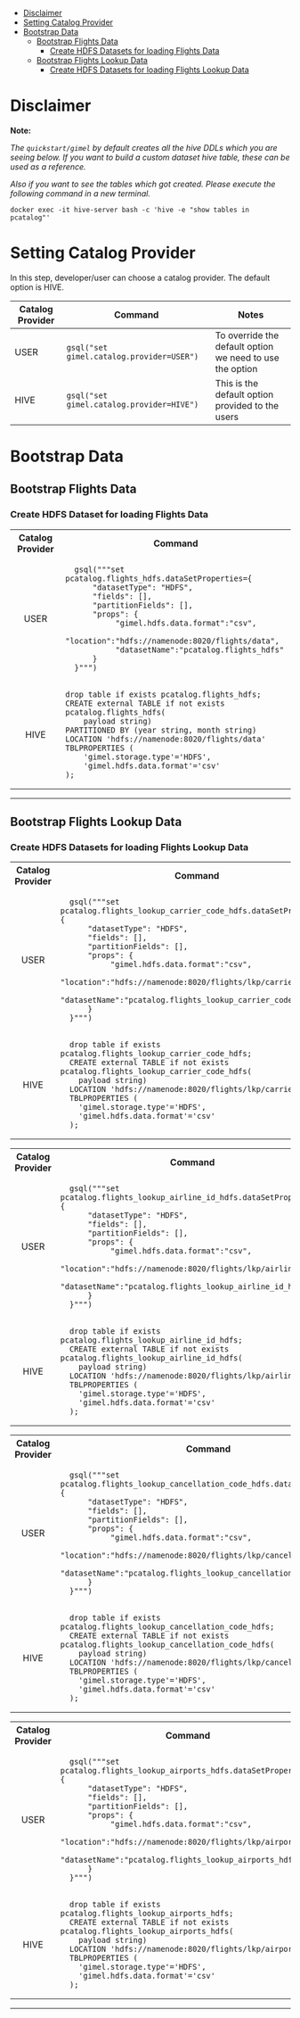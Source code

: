 * [Disclaimer](#disclaimer)
* [Setting Catalog Provider](#setting-catalog-provider)
* [Bootstrap Data](#bootstrap-data)
   * [Bootstrap Flights Data](#bootstrap-flights-data) 
      * [Create HDFS Datasets for loading Flights Data](#create-hdfs-dataset-for-loading-flights-data)
   * [Bootstrap Flights Lookup Data](#bootstrap-flights-lookup-data)
      * [Create HDFS Datasets for loading Flights Lookup Data](#create-hdfs-datasets-for-loading-flights-lookup-data)

# Disclaimer
**Note:** 

*The ```quickstart/gimel``` by default creates all the hive DDLs which you are seeing below. 
If you want to build a custom dataset hive table, these can be used as a reference.*

*Also if you want to see the tables which got created. Please execute the following command in a new terminal.*
```
docker exec -it hive-server bash -c 'hive -e "show tables in  pcatalog"'
```


# Setting Catalog Provider
In this step, developer/user can choose a catalog provider. The default option is HIVE.



| Catalog Provider | Command | Notes |
| ---------------- | -------- | -------- |
| USER | ```gsql("set gimel.catalog.provider=USER")``` | To override the default option we need to use the option|
| HIVE | ```gsql("set gimel.catalog.provider=HIVE")``` | This is the default option provided to the users |

# Bootstrap Data

## Bootstrap Flights Data

### Create HDFS Dataset for loading Flights Data
<table>
  <tbody>
    <tr>
      <th align="center">Catalog Provider</th>
      <th align="center">Command</th>
    </tr>
    <tr>
      <td align="center">USER</td>
      <td align="left">
      
      gsql("""set pcatalog.flights_hdfs.dataSetProperties={ 
          "datasetType": "HDFS",
          "fields": [],
          "partitionFields": [],
          "props": {
               "gimel.hdfs.data.format":"csv",
               "location":"hdfs://namenode:8020/flights/data",
               "datasetName":"pcatalog.flights_hdfs"
          }
      }""")
     
   </td>
   </tr>
   <tr>
         <td align="center">HIVE</td>
         <td align="left">
         
    drop table if exists pcatalog.flights_hdfs;
    CREATE external TABLE if not exists pcatalog.flights_hdfs(
        payload string)
    PARTITIONED BY (year string, month string)
    LOCATION 'hdfs://namenode:8020/flights/data'
    TBLPROPERTIES (
        'gimel.storage.type'='HDFS',
        'gimel.hdfs.data.format'='csv'
    );
        
   </td>
   </tr>
  </tbody>
</table>

___________________________________________________________________________________________________________________

## Bootstrap Flights Lookup Data

### Create HDFS Datasets for loading Flights Lookup Data
<table>
  <tbody>
    <tr>
      <th align="center">Catalog Provider</th>
      <th align="center">Command</th>
    </tr>
    <tr>
      <td align="center">USER</td>
      <td align="left">
      
      gsql("""set pcatalog.flights_lookup_carrier_code_hdfs.dataSetProperties={
          "datasetType": "HDFS",
          "fields": [],
          "partitionFields": [],
          "props": {
               "gimel.hdfs.data.format":"csv",
               "location":"hdfs://namenode:8020/flights/lkp/carrier_code",
               "datasetName":"pcatalog.flights_lookup_carrier_code_hdfs"
          }
      }""")
     
   </td>
   </tr>
   <tr>
         <td align="center">HIVE</td>
         <td align="left">
         
      drop table if exists pcatalog.flights_lookup_carrier_code_hdfs;
      CREATE external TABLE if not exists pcatalog.flights_lookup_carrier_code_hdfs(
        payload string)
      LOCATION 'hdfs://namenode:8020/flights/lkp/carrier_code'
      TBLPROPERTIES (
        'gimel.storage.type'='HDFS',
        'gimel.hdfs.data.format'='csv'
      );
        
   </td>
   </tr>
  </tbody>
</table>


<table>
  <tbody>
    <tr>
      <th align="center">Catalog Provider</th>
      <th align="center">Command</th>
    </tr>
    <tr>
      <td align="center">USER</td>
      <td align="left">
     
      gsql("""set pcatalog.flights_lookup_airline_id_hdfs.dataSetProperties={
          "datasetType": "HDFS",
          "fields": [],
          "partitionFields": [],
          "props": {
               "gimel.hdfs.data.format":"csv",
               "location":"hdfs://namenode:8020/flights/lkp/airline_id",
               "datasetName":"pcatalog.flights_lookup_airline_id_hdfs"
          }
      }""")
     
   </td>
   </tr>
   <tr>
         <td align="center">HIVE</td>
         <td align="left">
      
      drop table if exists pcatalog.flights_lookup_airline_id_hdfs;   
      CREATE external TABLE if not exists pcatalog.flights_lookup_airline_id_hdfs(
        payload string)
      LOCATION 'hdfs://namenode:8020/flights/lkp/airline_id'
      TBLPROPERTIES (
        'gimel.storage.type'='HDFS',
        'gimel.hdfs.data.format'='csv'
      );
        
   </td>
   </tr>
  </tbody>
</table>


<table>
  <tbody>
    <tr>
      <th align="center">Catalog Provider</th>
      <th align="center">Command</th>
    </tr>
    <tr>
      <td align="center">USER</td>
      <td align="left">
      
      gsql("""set pcatalog.flights_lookup_cancellation_code_hdfs.dataSetProperties={
          "datasetType": "HDFS",
          "fields": [],
          "partitionFields": [],
          "props": {
               "gimel.hdfs.data.format":"csv",
               "location":"hdfs://namenode:8020/flights/lkp/cancellation_code",
               "datasetName":"pcatalog.flights_lookup_cancellation_code_hdfs"
          }
      }""")
     
   </td>
   </tr>
   <tr>
         <td align="center">HIVE</td>
         <td align="left">
      
      drop table if exists pcatalog.flights_lookup_cancellation_code_hdfs;   
      CREATE external TABLE if not exists pcatalog.flights_lookup_cancellation_code_hdfs(
        payload string)
      LOCATION 'hdfs://namenode:8020/flights/lkp/cancellation_code'
      TBLPROPERTIES (
        'gimel.storage.type'='HDFS',
        'gimel.hdfs.data.format'='csv'
      );
        
   </td>
   </tr>
  </tbody>
</table>


<table>
  <tbody>
    <tr>
      <th align="center">Catalog Provider</th>
      <th align="center">Command</th>
    </tr>
    <tr>
      <td align="center">USER</td>
      <td align="left">
      
      gsql("""set pcatalog.flights_lookup_airports_hdfs.dataSetProperties={
          "datasetType": "HDFS",
          "fields": [],
          "partitionFields": [],
          "props": {
               "gimel.hdfs.data.format":"csv",
               "location":"hdfs://namenode:8020/flights/lkp/airports",
               "datasetName":"pcatalog.flights_lookup_airports_hdfs"
          }
      }""")
     
   </td>
   </tr>
   <tr>
         <td align="center">HIVE</td>
         <td align="left">
      
      drop table if exists pcatalog.flights_lookup_airports_hdfs;  
      CREATE external TABLE if not exists pcatalog.flights_lookup_airports_hdfs(
        payload string)
      LOCATION 'hdfs://namenode:8020/flights/lkp/airports'
      TBLPROPERTIES (
        'gimel.storage.type'='HDFS',
        'gimel.hdfs.data.format'='csv'
      );
        
   </td>
   </tr>
  </tbody>
</table>

___________________________________________________________________________________________________________________